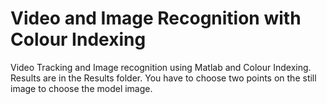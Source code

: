 # Video and Image Recognition with Colour Indexing
Video Tracking and Image recognition using Matlab and Colour Indexing.
Results are in the Results folder.
You have to choose two points on the still image to choose the model image.